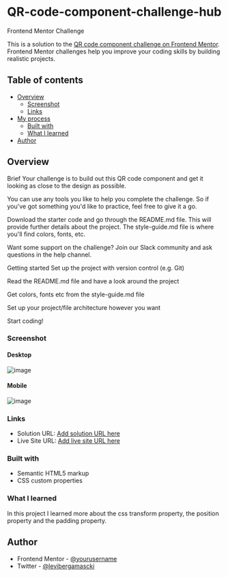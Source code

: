 # QR-code-component-challenge-hub
Frontend Mentor Challenge

This is a solution to the [QR code component challenge on Frontend Mentor](https://www.frontendmentor.io/challenges/qr-code-component-iux_sIO_H). Frontend Mentor challenges help you improve your coding skills by building realistic projects. 

## Table of contents

- [Overview](#overview)
  - [Screenshot](#screenshot)
  - [Links](#links)
- [My process](#my-process)
  - [Built with](#built-with)
  - [What I learned](#what-i-learned)
- [Author](#author)



## Overview

Brief
Your challenge is to build out this QR code component and get it looking as close to the design as possible.

You can use any tools you like to help you complete the challenge. So if you've got something you'd like to practice, feel free to give it a go.

Download the starter code and go through the README.md file. This will provide further details about the project. The style-guide.md file is where you'll find colors, fonts, etc.

Want some support on the challenge? Join our Slack community and ask questions in the help channel.

Getting started
Set up the project with version control (e.g. Git)

Read the README.md file and have a look around the project

Get colors, fonts etc from the style-guide.md file

Set up your project/file architecture however you want

Start coding!

### Screenshot

  #### Desktop
![image](https://user-images.githubusercontent.com/82347503/153737151-8b293a49-c996-4157-b5fd-1efc3ea36545.png)
  #### Mobile
  ![image](https://user-images.githubusercontent.com/82347503/153737197-8df745a5-9781-4049-8238-73dd2a198282.png)


### Links

- Solution URL: [Add solution URL here](https://your-solution-url.com)
- Live Site URL: [Add live site URL here](https://your-live-site-url.com)


### Built with

- Semantic HTML5 markup
- CSS custom properties


### What I learned

In this project I learned more about the css transform property, the position property and the padding property.


## Author

- Frontend Mentor - [@yourusername](https://www.frontendmentor.io/profile/levibergamascki)
- Twitter - [@levibergamascki](https://www.twitter.com/levibergamascki)

